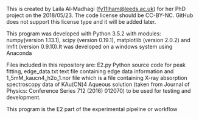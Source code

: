 This is created by Laila Al-Madhagi (fy11lham@leeds.ac.uk) for her PhD 
project on the 2018/05/23. The code license should be CC-BY-NC. GitHub 
does not support this license type and it will be added later. 

This program was developed with Python 3.5.2 with modules: numpy(version 
1.13.1), scipy (version 0.19.1), matplotlib (version 2.0.2) and lmfit 
(version 0.9.10).It was developed on a windows system using Anaconda

Files included in this repository are: E2.py Python source code for peak 
fitting, edge_data.txt text file containing edge data information and 
1_5mM_kaucn4_h2o_1.nor file which is a file containing X-ray absorption 
spectroscopy data of KAu(CN)4 Aqueous solution (taken from Journal of 
Physics: Conference Series 712 (2016) 012070) to be used for testing 
and development.

This program is the E2 part of the experimental pipeline or workflow
